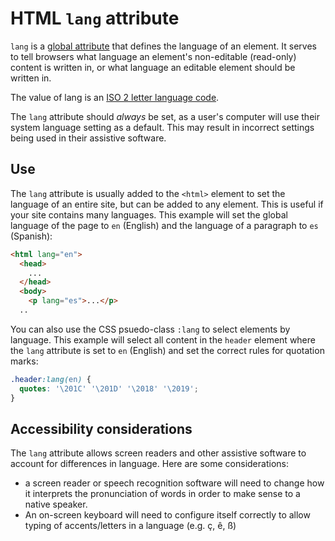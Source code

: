 # HTML `lang` attribute

`lang` is a [global attribute](https://developer.mozilla.org/en-US/docs/Web/HTML/Global_attributes) that defines the language of an element. It serves to tell browsers what language an element's non-editable (read-only) content is written in, or what language an editable element should be written in.

The value of lang is an [ISO 2 letter language code](https://www.sitepoint.com/iso-2-letter-language-codes/).

The `lang` attribute should *always* be set, as a user's computer will use their system language setting as a default. This may result in incorrect settings being used in their assistive software.

## Use
The `lang` attribute is usually added to the `<html>` element to set the language of an entire site, but can be added to any element. This is useful if your site contains many languages. This example will set the global language of the page to `en` (English) and the language of a paragraph to `es` (Spanish):

```html
<html lang="en">
  <head>
    ...
  </head>
  <body>
    <p lang="es">...</p>
  ..
```

You can also use the CSS psuedo-class `:lang` to select elements by language.
This example will select all content in the `header` element where the `lang` attribute is set to `en` (English) and set the correct rules for quotation marks:

```css
.header:lang(en) {
  quotes: '\201C' '\201D' '\2018' '\2019';
}
```

## Accessibility considerations

The `lang` attribute allows screen readers and other assistive software to account for differences in language. Here are some considerations:
- a screen reader or speech recognition software will need to change how it interprets the pronunciation of words in order to make sense to a native speaker.
- An on-screen keyboard will need to configure itself correctly to allow typing of accents/letters in a language (e.g. ç, ê, ß)
